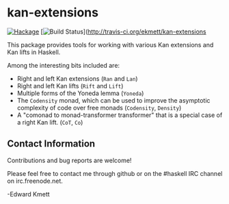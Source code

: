 kan-extensions
==============

[![Hackage](https://img.shields.io/hackage/v/kan-extensions.svg)](https://hackage.haskell.org/package/kan-extensions) [![Build Status](https://secure.travis-ci.org/ekmett/kan-extensions.png?branch=master)](http://travis-ci.org/ekmett/kan-extensions

This package provides tools for working with various Kan extensions and Kan lifts in Haskell.

Among the interesting bits included are:

* Right and left Kan extensions (`Ran` and `Lan`)
* Right and left Kan lifts (`Rift` and `Lift`)
* Multiple forms of the Yoneda lemma (`Yoneda`)
* The `Codensity` monad, which can be used to improve the asymptotic complexity of code over free monads (`Codensity`, `Density`)
* A "comonad to monad-transformer transformer" that is a special case of a right Kan lift. (`CoT`, `Co`)

Contact Information
-------------------

Contributions and bug reports are welcome!

Please feel free to contact me through github or on the #haskell IRC channel on irc.freenode.net.

-Edward Kmett
